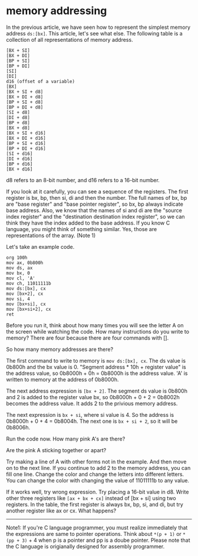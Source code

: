 # memory addressing

In the previous article, we have seen how to represent the simplest memory address ``ds:[bx]``. This article, let's see what else.
The following table is a collection of all representations of memory address.

```
[BX + SI]
[BX + DI]
[BP + SI]
[BP + DI]	
[SI]
[DI]
d16 (offset of a variable)
[BX]	
[BX + SI + d8]
[BX + DI + d8]
[BP + SI + d8]
[BP + DI + d8]
[SI + d8]
[DI + d8]
[BP + d8]
[BX + d8]	
[BX + SI + d16]
[BX + DI + d16] 
[BP + SI + d16]
[BP + DI + d16]	
[SI + d16]
[DI + d16]
[BP + d16]
[BX + d16]
```

d8 refers to an 8-bit number, and d16 refers to a 16-bit number.

If you look at it carefully, you can see a sequence of the registers. The first register is bx, bp, then si, di and then the number. The full names of bx, bp are "base register" and "base pointer register", so bx, bp always indicate base address. Also, we know that the names of si and di are the "source index register" and the "destination destination index register", so we can think they have the index added to the base address. If you know C language, you might think of something similar. Yes, those are representations of the array. (Note 1)

Let's take an example code.

```
org 100h
mov ax, 0b800h
mov ds, ax
mov bx, 0
mov cl, 'A'
mov ch, 11011111b
mov ds:[bx], cx
mov [bx+2], cx
mov si, 4
mov [bx+si], cx
mov [bx+si+2], cx
ret
```

Before you run it, think about how many times you will see the letter A on the screen while watching the code. How many instructions do you write to memory? There are four because there are four commands with [].

So how many memory addresses are there?

The first command to write to memory is ``mov ds:[bx], cx``. The ds value is 0b800h and the bx value is 0. "Segment address * 10h + register value" is the address value, so 0b8000h + 0h = 0b8000h is the address value. 'A' is written to memory at the address of 0b8000h.

The next address expression is ``[bx + 2]``. The segment ds value is 0b800h and 2 is added to the register value bx, so 0b8000h + 0 + 2 = 0b8002h becomes the address value. It adds 2 to the privious memory address.

The next expression is ``bx + si``, where si value is 4. So the address is 0b8000h + 0 + 4 = 0b8004h. The next one is ``bx + si + 2``, so it will be 0b8006h.

Run the code now. How many pink A's are there?

Are the pink A sticking together or apart?

Try making a line of A with other forms not in the example. And then move on to the next line. If you continue to add 2 to the memory address, you can fill one line. Change the color and change the letters into different letters. You can change the color with changing the value of 11011111b to any value.

If it works well, try wrong expression. Try placing a 16-bit value in d8. Write other three registers like ```[ax + bx + cx]``` instead of [bx + si] using two registers. In the table, the first register is always bx, bp, si, and di, but try another register like ax or cx. What happens?

---

Note1: If you're C language programmer, you must realize immediately that the expressions are same to pointer operations. Think about ``*(p + 1)`` or ``*(pp + 3)`` + 4 when p is a pointer and pp is a doube pointer. Please note that the C language is origianally designed for assembly programmer.

